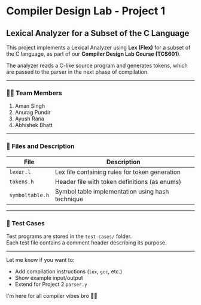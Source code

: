 # Compiler Design Lab - Project 1

## Lexical Analyzer for a Subset of the C Language

This project implements a Lexical Analyzer using **Lex (Flex)** for a subset of the C language, as part of our **Compiler Design Lab Course (TCS601)**.

The analyzer reads a C-like source program and generates tokens, which are passed to the parser in the next phase of compilation.

---

### 🧑‍💻 Team Members

1. Aman Singh  
2. Anurag Pundir  
3. Ayush Rana  
4. Abhishek Bhatt  


---

### 📂 Files and Description

| File             | Description                                         |
|------------------|-----------------------------------------------------|
| `lexer.l`        | Lex file containing rules for token generation      |
| `tokens.h`       | Header file with token definitions (as enums)       |
| `symboltable.h`  | Symbol table implementation using hash technique    |

---

### 📁 Test Cases

Test programs are stored in the `test-cases/` folder.  
Each test file contains a comment header describing its purpose.

---

Let me know if you want to:
- Add compilation instructions (`lex`, `gcc`, etc.)
- Show example input/output
- Extend for Project 2 `parser.y`

I'm here for all compiler vibes bro 🧠🔥

